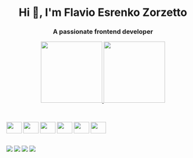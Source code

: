 <h1 align="center">Hi 👋, I'm Flavio Esrenko Zorzetto</h1>
<h3 align="center">A passionate frontend developer</h3>

<div>
  <a href="https://github.com/flaviozorzetto">
<p align="center">
  <img height="160em" src="https://github-readme-stats-sigma-five.vercel.app/api?username=flaviozorzetto&count_private=true&show_icons=true&theme=tokyonight&include_all_commits=true"/>
  <img height="160em" src="https://github-readme-stats-sigma-five.vercel.app/api/top-langs/?username=flaviozorzetto&langs_count=16&theme=tokyonight&layout=compact"/>
</p>
 <a/>
</div>
  
  ##
  
<div style="display: inline_block"><br>
  <img width="40" height="30" src="https://cdn.jsdelivr.net/gh/devicons/devicon/icons/react/react-original.svg">
  <img width="40" height="30" src="https://cdn.jsdelivr.net/gh/devicons/devicon/icons/html5/html5-original.svg">
  <img width="40" height="30" src="https://cdn.jsdelivr.net/gh/devicons/devicon/icons/css3/css3-original.svg">
  <img width="40" height="30" src="https://cdn.jsdelivr.net/gh/devicons/devicon/icons/sass/sass-original.svg">
  <img width="40" height="30" src="https://cdn.jsdelivr.net/gh/devicons/devicon/icons/javascript/javascript-original.svg">
  <img width="40" height="30" src="https://cdn.jsdelivr.net/gh/devicons/devicon/icons/nodejs/nodejs-original.svg">
</div>

  ##
  
  <div>
    <a href="mailto:flaviozorzetto11@gmail.com" target="_blank"><img src="https://img.shields.io/badge/Gmail-D14836?style=for-the-badge&logo=gmail&logoColor=white" target="_blank"></a>
    <a href="https://discordapp.com/users/276821460167819264" target="_blank"><img src="https://img.shields.io/badge/Discord-7289DA?style=for-the-badge&logo=discord&logoColor=white" target="_blank"></a>
    <a href="https://www.linkedin.com/in/flavio-zorzetto/" target="_blank"><img src="https://img.shields.io/badge/LinkedIn-0077B5?style=for-the-badge&logo=linkedin&logoColor=white" target="_blank"></a>
    <a href="https://www.instagram.com/flaviouzzorzetto/" target="_blank"><img src="https://img.shields.io/badge/Instagram-E4405F?style=for-the-badge&logo=instagram&logoColor=white" target="_blank"></a>
  </div>
